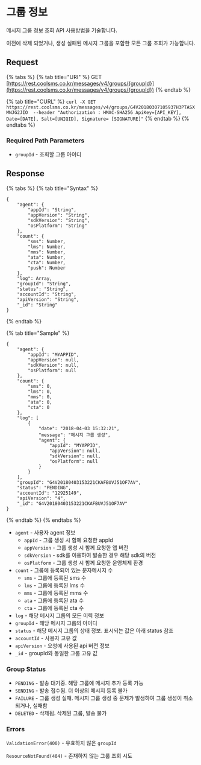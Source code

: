 # 그룹 정보

메시지 그룹 정보 조회 API 사용방법을 기술합니다.

이전에 삭제 되었거나, 생성 실패된 메시지 그룹을 포함한 모든 그룹 조회가 가능합니다.

## Request

{% tabs %}
{% tab title="URI" %}
GET [https://rest.coolsms.co.kr/messages/v4/groups/{groupId}](https://rest.coolsms.co.kr/messages/v4/groups/{groupId})
{% endtab %}

{% tab title="CURL" %}
`curl -X GET https://rest.coolsms.co.kr/messages/v4/groups/G4V20180307105937H3PTASXMNJG2JIO  --header "Authorization : HMAC-SHA256 ApiKey=[API_KEY], Date=[DATE], Salt=[UNIQID], Signature= [SIGNATURE]"`
{% endtab %}
{% endtabs %}

### Required Path Parameters

* `groupId` - 조회할 그룹 아이디

## Response

{% tabs %}
{% tab title="Syntax" %}
```text
{
    "agent": {
        "appId": "String",
        "appVersion": "String",
        "sdkVersion": "String",
        "osPlatform": "String"
    },
    "count": {
        "sms": Number,
        "lms": Number,
        "mms": Number,
        "ata": Number,
        "cta": Number,
        "push": Number
    },
    "log": Array,
    "groupId": "String",
    "status": "String",
    "accountId": "String",
    "apiVersion": "String",
    "_id": "String"
}

```
{% endtab %}

{% tab title="Sample" %}
```text
{
    "agent": {
        "appId": "MYAPPID",
        "appVersion": null,
        "sdkVersion": null,
        "osPlatform": null
    },
    "count": {
        "sms": 0,
        "lms": 0,
        "mms": 0,
        "ata": 0,
        "cta": 0
    },
    "log": [
        {
            "date": "2018-04-03 15:32:21",
            "message": "메시지 그룹 생성",
            "agent": {
                "appId": "MYAPPID",
                "appVersion": null,
                "sdkVersion": null,
                "osPlatform": null
            }
        }
    ],
    "groupId": "G4V20180403153221CKAFBUVJ51OF7AV",
    "status": "PENDING",
    "accountId": "12925149",
    "apiVersion": "4",
    "_id": "G4V20180403153221CKAFBUVJ51OF7AV"
}

```
{% endtab %}
{% endtabs %}

* `agent` - 사용자 agent 정보
  * `appId` - 그룹 생성 시 함께 요청한 appId
  * `appVersion` - 그룹 생성 시 함께 요청한 앱 버전
  * `sdkVersion` - sdk를 이용하여 발송한 경우 해당 sdk의 버전
  * `osPlatform` - 그룹 생성 시 함께 요청한 운영체제 환경
* `count` - 그룹에 등록되어 있는 문자메시지 수
  * `sms` - 그룹에 등록된 sms 수
  * `lms` - 그룹에 등록된 lms 수
  * `mms` - 그룹에 등록된 mms 수
  * `ata` - 그룹에 등록된 ata 수
  * `cta` - 그룹에 등록된 cta 수
* `log` - 해당 메시지 그룹의 모든 이력 정보
* `groupId` - 해당 메시지 그룹의 아이디
* `status` - 해당 메시지 그룹의 상태 정보. 표시되는 값은 아래 status 참조
* `accountId` - 사용자 고유 값
* `apiVersion` - 요청에 사용된 api 버전 정보
* `_id` - groupId와 동일한 그룹 고유 값

### **Group Status**

* `PENDING` - 발송 대기중. 해당 그룹에 메시지 추가 등록 가능
* `SENDING` - 발송 접수됨. 더 이상의 메시지 등록 불가
* `FAILURE` - 그룹 생성 실패. 메시지 그룹 생성 중 문제가 발생하여 그룹 생성이 취소되거나, 실패함
* `DELETED` - 삭제됨. 삭제된 그룹, 발송 불가

### **Errors**

`ValidationError(400)` - 유효하지 않은 `groupId`

`ResourceNotFound(404)` - 존재하지 않는 그룹 조회 시도

